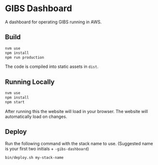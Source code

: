 # GIBS Dashboard

A dashboard for operating GIBS running in AWS.

## Build

```Bash
nvm use
npm install
npm run production
```

The code is compiled into static assets in `dist`.

## Running Locally

```Bash
nvm use
npm install
npm start
```

After running this the website will load in your browser. The website will automatically load on changes.

## Deploy

Run the following command with the stack name to use. (Suggested name is your first two initials + `-gibs-dashboard`)

`bin/deploy.sh my-stack-name`
